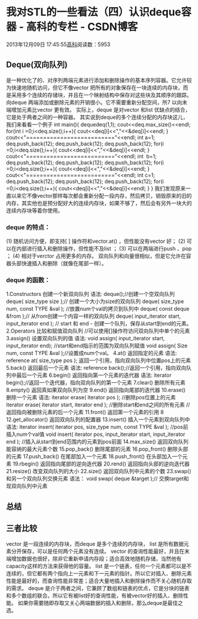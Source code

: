 
# 我对STL的一些看法（四）认识deque容器 - 高科的专栏 - CSDN博客

2013年12月09日 17:45:55[高科](https://me.csdn.net/pbymw8iwm)阅读数：5953


## Deque(双向队列)
是一种优化了的、对序列两端元素进行添加和删除操作的基本序列容器。它允许较为快速地随机访问，但它不像vector 把所有的对象保存在一块连续的内存块，而是采用多个连续的存储块，并且在一个映射结构中保存对这些块及其顺序的跟踪。向deque 两端添加或删除元素的开销很小。它不需要重新分配空间，所7
以向末端增加元素比vector 更有效。
实际上，deque 是对vector 和list 优缺点的结合，它是处于两者之间的一种容器。
其实说到deque的多个连续分配的内存块这儿，我们来看看一个例子
int main(){
deque<int>deq(1,1);
cout<<deq.max_size()<<endl;
for(int i =0;i<deq.size();i++){
cout<<deq[i]<<","<<&deq[i]<<endl;
}
cout<<"=========================="<<endl;
int a=1;
deq.push_back(12);
deq.push_back(12);
deq.push_back(12);
for(i =0;i<deq.size();i++){
cout<<deq[i]<<","<<&deq[i]<<endl;
}
cout<<"=========================="<<endl;
int  b=1;
deq.push_back(12);
deq.push_back(12);
deq.push_back(12);
for(i =0;i<deq.size();i++){
cout<<deq[i]<<","<<&deq[i]<<endl;
}
cout<<"=========================="<<endl;
int c=1;
deq.push_back(12);
deq.push_back(12);
deq.push_back(12);
for(i =0;i<deq.size();i++){
cout<<deq[i]<<","<<&deq[i]<<endl;
}
}
我们发现原来一直以来它不像vector那样每次都会重新分配一段内存，然后拷贝，销毁原来的旧的内存，其实他也是预分配好大的连续内存块，如果不够了，然后会有另外一块大的连续内存块等着你使用。
### deque 的特点：
(1) 随机访问方便，即支持[ ] 操作符和vector.at() ，但性能没有vector 好；
(2) 可以在内部进行插入和删除操作，但性能不及list ；
(3) 可以在两端进行push 、pop ；
(4) 相对于verctor 占用更多的内存。
双向队列和向量很相似，但是它允许在容器头部快速插入和删除（就像在尾部一样）。

### deque 的函数：
1.Constructors 创建一个新双向队列
语法:
deque();//创建一个空双向队列
deque( size_type size );// 创建一个大小为size的双向队列
deque( size_type num, const TYPE &val ); //放置num个val的拷贝到队列中
deque( const deque &from );// 从from创建一个内容一样的双向队列
deque( input_iterator start, input_iterator end );
// start 和 end - 创建一个队列，保存从start到end的元素。
2.Operators 比较和赋值双向队列
//可以使用[]操作符访问双向队列中单个的元素
3.assign() 设置双向队列的值
语法:
void assign( input_iterator start, input_iterator end);
//start和end指示的范围为双向队列赋值
void assign( Size num, const TYPE &val );//设置成num个val。
4.at() 返回指定的元素
语法:
reference at( size_type pos ); 返回一个引用，指向双向队列中位置pos上的元素
5.back() 返回最后一个元素
语法:
reference back();//返回一个引用，指向双向队列中最后一个元素
6.begin() 返回指向第一个元素的迭代器
语法:
iterator begin();//返回一个迭代器，指向双向队列的第一个元素
7.clear() 删除所有元素
8.empty() 返回真如果双向队列为空
9.end() 返回指向尾部的迭代器
10.erase() 删除一个元素
语法:
iterator erase( iterator pos ); //删除pos位置上的元素
iterator erase( iterator start, iterator end ); //删除start和end之间的所有元素
//返回指向被删除元素的后一个元素
11.front() 返回第一个元素的引用 8
12.get_allocator() 返回双向队列的配置器
13.insert() 插入一个元素到双向队列中
语法:
iterator insert( iterator pos, size_type num, const TYPE &val ); //pos前插入num个val值
void insert( iterator pos, input_iterator start, input_iterator end );
//插入从start到end范围内的元素到pos前面
14.max_size() 返回双向队列能容纳的最大元素个数
15.pop_back() 删除尾部的元素
16.pop_front() 删除头部的元素
17.push_back() 在尾部加入一个元素
18.push_front() 在头部加入一个元素
19.rbegin() 返回指向尾部的逆向迭代器
20.rend() 返回指向头部的逆向迭代器
21.resize() 改变双向队列的大小
22.size() 返回双向队列中元素的个数
23.swap() 和另一个双向队列交换元素
语法：
void swap( deque &target );// 交换target和现双向队列中元素

## 总结

## 三者比较
vector 是一段连续的内存块，而deque 是多个连续的内存块， list 是所有数据元素分开保存，可以是任何两个元素没有连续。
vector 的查询性能最好，并且在末端增加数据也很好，除非它重新申请内存段；适合高效地随机存储，当然他有capacity这样的方法来获得他的容量。
list 是一个链表，任何一个元素都可以是不连续的，但它都有两个指向上一元素和下一元素的指针。所以它对插入、删除元素性能是最好的，而查询性能非常差；适合大量地插入和删除操作而不关心随机存取的需求。
deque 是介于两者之间，它兼顾了数组和链表的优点，它是分块的链表和多个数组的联合。所以它有被list好的查询性能，有被vector好的插入、删除性能。 如果你需要随即存取又关心两端数据的插入和删除，那么deque是最佳之选。


